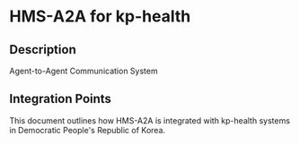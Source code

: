 # HMS-A2A for kp-health

## Description

Agent-to-Agent Communication System

## Integration Points

This document outlines how HMS-A2A is integrated with kp-health systems in Democratic People's Republic of Korea.
